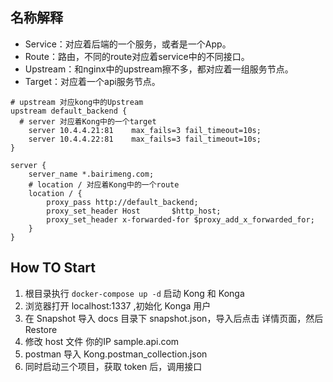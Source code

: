 ## 名称解释
- Service：对应着后端的一个服务，或者是一个App。
- Route：路由，不同的route对应着service中的不同接口。
- Upstream：和nginx中的upstream擦不多，都对应着一组服务节点。
- Target：对应着一个api服务节点。

```
# upstream 对应kong中的Upstream
upstream default_backend {
  # server 对应着Kong中的一个target
    server 10.4.4.21:81    max_fails=3 fail_timeout=10s;
    server 10.4.4.22:81    max_fails=3 fail_timeout=10s;
}

server {
    server_name *.bairimeng.com;
    # location / 对应着Kong中的一个route
    location / {
        proxy_pass http://default_backend;
        proxy_set_header Host       $http_host;
        proxy_set_header x-forwarded-for $proxy_add_x_forwarded_for;
    }
}
```

## How TO Start
1. 根目录执行 `docker-compose up -d` 启动 Kong 和 Konga
2. 浏览器打开 localhost:1337 ,初始化 Konga 用户
3. 在 Snapshot  导入 docs 目录下 snapshot.json，导入后点击 详情页面，然后 Restore
4. 修改 host 文件 
你的IP sample.api.com
5. postman 导入 Kong.postman_collection.json
6. 同时启动三个项目，获取 token 后，调用接口

